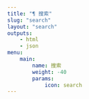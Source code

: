```yaml
---
title: "¶ 搜索"
slug: "search"
layout: "search"
outputs:
    - html
    - json
menu:
    main:
        name: 搜索
        weight: -40
        params:
            icon: search
---
```

